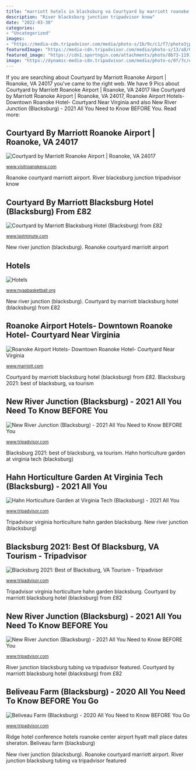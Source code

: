```yaml
---
title: "marriott hotels in blacksburg va Courtyard by marriott roanoke airport"
description: "River blacksburg junction tripadvisor know"
date: "2022-03-30"
categories:
- "Uncategorized"
images:
- "https://media-cdn.tripadvisor.com/media/photo-s/1b/9c/c1/f7/photo3jpg.jpg"
featuredImage: "https://media-cdn.tripadvisor.com/media/photo-s/13/a8/03/57/photo0jpg.jpg"
featured_image: "https://cdn1.sportngin.com/attachments/photo/8b73-119171592/IMG_1839_large.JPG"
image: "https://dynamic-media-cdn.tripadvisor.com/media/photo-o/0f/7c/e8/95/april-16-memorial-at.jpg?w=500&amp;h=400&amp;s=1"
---
```


If you are searching about Courtyard by Marriott Roanoke Airport | Roanoke, VA 24017 you've came to the right web. We have 9 Pics about Courtyard by Marriott Roanoke Airport | Roanoke, VA 24017 like Courtyard by Marriott Roanoke Airport | Roanoke, VA 24017, Roanoke Airport Hotels- Downtown Roanoke Hotel- Courtyard Near Virginia and also New River Junction (Blacksburg) - 2021 All You Need to Know BEFORE You. Read more:

## Courtyard By Marriott Roanoke Airport | Roanoke, VA 24017

![Courtyard by Marriott Roanoke Airport | Roanoke, VA 24017](https://assets.simpleviewinc.com/simpleview/image/fetch/c_limit,h_1200,q_75,w_1200/https://assets.simpleviewinc.com/simpleview/image/upload/crm/roanoke/Picture-045_804b5c6c-5056-a36a-091f8b15aadef4b3.jpg "Courtyard by marriott roanoke airport")

<small>www.visitroanokeva.com</small>

Roanoke courtyard marriott airport. River blacksburg junction tripadvisor know

## Courtyard By Marriott Blacksburg Hotel (Blacksburg) From £82

![Courtyard by Marriott Blacksburg Hotel (Blacksburg) from £82](https://res.cloudinary.com/lastminute/image/upload/c_scale,w_630/q_auto/v1537154241/sbd1h8ftt5poscxakqiq.jpg "Roanoke courtyard marriott airport")

<small>www.lastminute.com</small>

New river junction (blacksburg). Roanoke courtyard marriott airport

## Hotels

![Hotels](https://cdn1.sportngin.com/attachments/photo/8b73-119171592/IMG_1839_large.JPG "Beliveau farm (blacksburg)")

<small>www.nyaabasketball.org</small>

New river junction (blacksburg). Courtyard by marriott blacksburg hotel (blacksburg) from £82

## Roanoke Airport Hotels- Downtown Roanoke Hotel- Courtyard Near Virginia

![Roanoke Airport Hotels- Downtown Roanoke Hotel- Courtyard Near Virginia](http://cache.marriott.com/marriottassets/marriott/ROACY/roacy-entrance-0071-hor-feat.jpg?interpolation=progressive-bilinear&amp;downsize=1180px:* "Ridge hotel conference hotels roanoke center airport hyatt mall place dates sheraton")

<small>www.marriott.com</small>

Courtyard by marriott blacksburg hotel (blacksburg) from £82. Blacksburg 2021: best of blacksburg, va tourism

## New River Junction (Blacksburg) - 2021 All You Need To Know BEFORE You

![New River Junction (Blacksburg) - 2021 All You Need to Know BEFORE You](https://media-cdn.tripadvisor.com/media/photo-s/06/df/a9/5f/new-river-junction.jpg "Tripadvisor virginia horticulture hahn garden blacksburg")

<small>www.tripadvisor.com</small>

Blacksburg 2021: best of blacksburg, va tourism. Hahn horticulture garden at virginia tech (blacksburg)

## Hahn Horticulture Garden At Virginia Tech (Blacksburg) - 2021 All You

![Hahn Horticulture Garden at Virginia Tech (Blacksburg) - 2021 All You](https://media-cdn.tripadvisor.com/media/photo-s/1b/9c/c5/99/photo2jpg.jpg "Ridge hotel conference hotels roanoke center airport hyatt mall place dates sheraton")

<small>www.tripadvisor.com</small>

Tripadvisor virginia horticulture hahn garden blacksburg. New river junction (blacksburg)

## Blacksburg 2021: Best Of Blacksburg, VA Tourism - Tripadvisor

![Blacksburg 2021: Best of Blacksburg, VA Tourism - Tripadvisor](https://dynamic-media-cdn.tripadvisor.com/media/photo-o/0f/7c/e8/95/april-16-memorial-at.jpg?w=500&amp;h=400&amp;s=1 "Blacksburg 2021: best of blacksburg, va tourism")

<small>www.tripadvisor.com</small>

Tripadvisor virginia horticulture hahn garden blacksburg. Courtyard by marriott blacksburg hotel (blacksburg) from £82

## New River Junction (Blacksburg) - 2021 All You Need To Know BEFORE You

![New River Junction (Blacksburg) - 2021 All You Need to Know BEFORE You](https://media-cdn.tripadvisor.com/media/photo-s/13/a8/03/57/photo0jpg.jpg "New river junction (blacksburg)")

<small>www.tripadvisor.com</small>

River junction blacksburg tubing va tripadvisor featured. Courtyard by marriott blacksburg hotel (blacksburg) from £82

## Beliveau Farm (Blacksburg) - 2020 All You Need To Know BEFORE You Go

![Beliveau Farm (Blacksburg) - 2020 All You Need to Know BEFORE You Go](https://media-cdn.tripadvisor.com/media/photo-s/1b/9c/c1/f7/photo3jpg.jpg "New river junction (blacksburg)")

<small>www.tripadvisor.com</small>

Ridge hotel conference hotels roanoke center airport hyatt mall place dates sheraton. Beliveau farm (blacksburg)

New river junction (blacksburg). Roanoke courtyard marriott airport. River junction blacksburg tubing va tripadvisor featured
